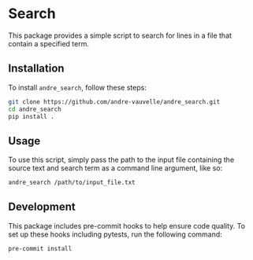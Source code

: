 # Search

This package provides a simple script to search for lines in a file that contain a specified term.

## Installation

To install `andre_search`, follow these steps:

```bash
git clone https://github.com/andre-vauvelle/andre_search.git
cd andre_search
pip install .
```

## Usage

To use this script, simply pass the path to the input file containing the source text and search term as a command line argument, like so:

```bash
andre_search /path/to/input_file.txt
```

## Development
This package includes pre-commit hooks to help ensure code quality. To set up these hooks including pytests, run the following command:
```bash
pre-commit install
```
